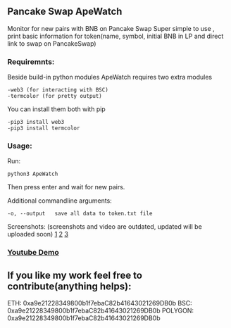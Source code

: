 ## Pancake Swap ApeWatch
Monitor for new pairs with BNB on Pancake Swap
Super simple to use , print basic information for token(name, symbol, initial BNB in LP and direct link to swap on PancakeSwap)


### Requiremnts:

Beside build-in python modules ApeWatch requires two extra modules

```
-web3 (for interacting with BSC)
-termcolor (for pretty output)
```
You can install them both with pip
```
-pip3 install web3
-pip3 install termcolor
```

### Usage:

Run:
```
python3 ApeWatch
```
Then press enter and wait for new pairs.

Additional commandline arguments:
```
-o, --output   save all data to token.txt file
```


Screenshots:
(screenshots and video are outdated, updated will be uploaded soon)
[1](1.png)
[2](2.png)
[3](3.png)

### [Youtube Demo](https://youtu.be/zilIKB38Pvo)



## If you like my work feel free to contribute(anything helps):

ETH: 0xa9e21228349800b1f7ebaC82b41643021269DB0b
BSC: 0xa9e21228349800b1f7ebaC82b41643021269DB0b 
POLYGON: 0xa9e21228349800b1f7ebaC82b41643021269DB0b

